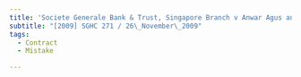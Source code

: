 ```yaml
---
title: 'Societe Generale Bank & Trust, Singapore Branch v Anwar Agus and Others'
subtitle: "[2009] SGHC 271 / 26\_November\_2009"
tags:
  - Contract
  - Mistake

---
```


